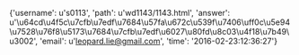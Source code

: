 {'username': u's0113', 'path': u'wd1143/1143.html', 'answer': u'\u64cd\u4f5c\u7cfb\u7edf\u7684\u57fa\u672c\u539f\u7406\uff0c\u5e94\u7528\u76f8\u5173\u7684\u7cfb\u7edf\u6027\u80fd\u8c03\u4f18\u7b49\u3002', 'email': u'leopard.lie@gmail.com', 'time': '2016-02-23:12:36:27'}